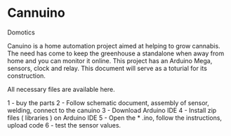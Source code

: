 # Cannuino
Domotics

Canuino is a home automation project aimed at helping to grow cannabis.
The need has come to keep the greenhouse a standalone when away from home and you can monitor it online.
This project has an Arduino Mega, sensors, clock and relay.
This document will serve as a toturial for its construction.

All necessary files are available here.

1 - buy the parts
2 - Follow schematic document, assembly of sensor, welding, connect to the canuino
3 - Download Arduino IDE 
4 - Install zip files ( libraries ) on Arduino IDE
5 - Open the * .ino, follow the instructions, upload code
6 - test the sensor values.
